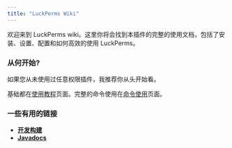 ```yaml
---
title: "LuckPerms Wiki"
---
```


欢迎来到 LuckPerms wiki。这里你将会找到本插件的完整的使用文档，包括了安装、设置、配置和如何高效的使用 LuckPerms。

### 从何开始?

如果您从未使用过任意权限插件，我推荐你从头开始看。

基础都在[使用教程](/使用.md)页面。完整的命令使用在[命令使用](/命令使用.md)页面。

### 一些有用的链接

- [**开发构建**](https://ci.lucko.me/job/LuckPerms/)
- [**Javadocs**](https://javadoc.io/static/net.luckperms/api/5.4/net/luckperms/api/LuckPerms.html)
